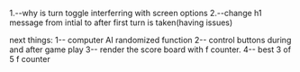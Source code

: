 1.--why is turn toggle interferring with screen options
2.--change h1 message from intial to after first turn is taken(having issues)

next things: 
1-- computer AI randomized function 
2-- control buttons during and after game play
3-- render the score board with f counter. 
4-- best 3 of 5 f counter 

